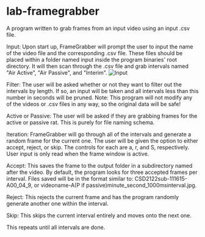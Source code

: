 # lab-framegrabber

A program written to grab frames from an input video using an input .csv file.


Input:
Upon start up, FrameGrabber will prompt the user to input the name of the video file and the corresponding .csv file. These files should be placed within a folder named input inside the program binaries' root directory. 
It will then scan through the .csv file and grab intervals named "Air Active", "Air Passive", and "Interim". 
![Input](http://imgur.com/4Rtev4d.png)


Filter:
The user will be asked whether or not they want to filter out the intervals by length. If so, an input will be taken and all intervals less than this number in seconds will be pruned. 
Note: This program will not modify any of the videos or .csv files in any way, so the original data will be safe!


Active or Passive:
The user will be asked if they are grabbing frames for the active or passive rat. This is purely for file naming schema. 


Iteration:
FrameGrabber will go through all of the intervals and generate a random frame for the current one. The user will be given the option to either accept, reject, or skip. The controls for each are a, r, and S, respectively. User input is only read when the frame window is active.

  Accept: This saves the frame to the output folder in a subdirectory named after the video. By default, the program looks for three accepted frames per interval. 
Files saved will be in the format similar to: 
CSD2122sub-111615-A00_04_9, or 
videoname-A(P if passive)minute_second_1000msinterval.jpg.

  Reject: This rejects the current frame and has the program randomly generate another one within the interval.

  Skip: This skips the current interval entirely and moves onto the next one.


This repeats until all intervals are done.
